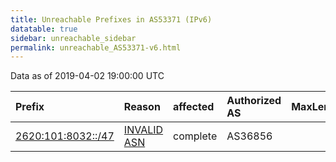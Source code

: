 ```yaml
---
title: Unreachable Prefixes in AS53371 (IPv6)
datatable: true
sidebar: unreachable_sidebar
permalink: unreachable_AS53371-v6.html
---
```


Data as of 2019-04-02 19:00:00 UTC


<div class="datatable-begin"></div>

| Prefix                                                         | Reason                                                                                                    | affected   | Authorized AS   |   MaxLength | Anchor                           |   unreachable /48s |
|:---------------------------------------------------------------|:----------------------------------------------------------------------------------------------------------|:-----------|:----------------|------------:|:---------------------------------|-------------------:|
| [2620:101:8032::/47](https://stat.ripe.net/2620:101:8032::/47) | [INVALID ASN](https://rpki-validator.ripe.net/announcement-preview?asn=AS53371&prefix=2620:101:8032::/47) | complete   | AS36856         |           0 | [ARIN](unreachable_ARIN-v6.html) |                  2 |

<div class="datatable-end"></div>